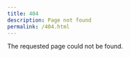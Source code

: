 ```yaml
---
title: 404
description: Page not found
permalink: /404.html
---
```


The requested page could not be found.

